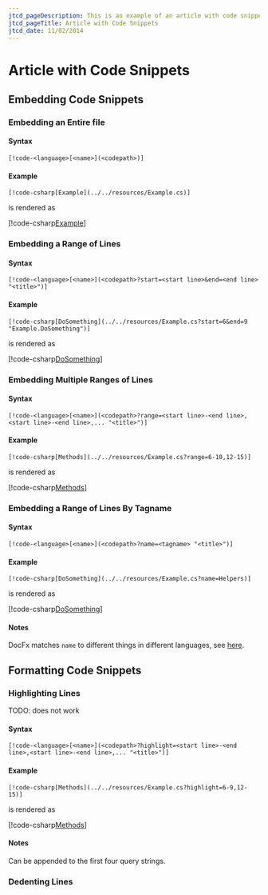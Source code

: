 ```yaml
---
jtcd_pageDescription: This is an example of an article with code snippets.
jtcd_pageTitle: Article with Code Snippets
jtcd_date: 11/02/2014
---
```


# Article with Code Snippets
## Embedding Code Snippets
### Embedding an Entire file
#### Syntax
`[!code-<language>[<name>](<codepath>)]`  

#### Example
`[!code-csharp[Example](../../resources/Example.cs)]`  

is rendered as  

[!code-csharp[Example](../../resources/Example.cs)]

### Embedding a Range of Lines
#### Syntax
`[!code-<language>[<name>](<codepath>?start=<start line>&end=<end line> "<title>")]`  

#### Example
`[!code-csharp[DoSomething](../../resources/Example.cs?start=6&end=9 "Example.DoSomething")]`  

is rendered as  

[!code-csharp[DoSomething](../../resources/Example.cs?start=6&end=9 "Example.DoSomething")]

### Embedding Multiple Ranges of Lines
#### Syntax
`[!code-<language>[<name>](<codepath>?range=<start line>-<end line>,<start line>-<end line>,... "<title>")]`  

#### Example
`[!code-csharp[Methods](../../resources/Example.cs?range=6-10,12-15)]`  

is rendered as  

[!code-csharp[Methods](../../resources/Example.cs?range=6-10,12-15)]

### Embedding a Range of Lines By Tagname
#### Syntax
`[!code-<language>[<name>](<codepath>?name=<tagname> "<title>")]`  

#### Example
`[!code-csharp[DoSomething](../../resources/Example.cs?name=Helpers)]`  

is rendered as  

[!code-csharp[DoSomething](../../resources/Example.cs?name=Helpers)]

#### Notes
DocFx matches `name` to different things in different languages, see [here](https://dotnet.github.io/docfx/spec/docfx_flavored_markdown.html?tabs=tabid-1%2Ctabid-a#tag-name-representation-in-code-snippet-source-file).


## Formatting Code Snippets
### Highlighting Lines
TODO: does not work

#### Syntax
`[!code-<language>[<name>](<codepath>?highlight=<start line>-<end line>,<start line>-<end line>,... "<title>")]`  

#### Example
`[!code-csharp[Methods](../../resources/Example.cs?highlight=6-9,12-15)]`  

is rendered as  

[!code-csharp[Methods](../../resources/Example.cs?highlight=6-9,12-15)]

#### Notes
Can be appended to the first four query strings.

### Dedenting Lines